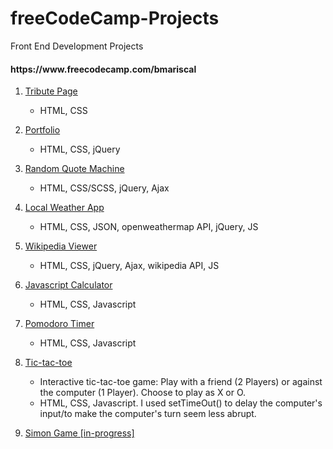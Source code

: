 # freeCodeCamp-Projects
Front End Development Projects
<h4>https://www.freecodecamp.com/bmariscal</h4>


  1. [Tribute Page](https://github.com/BMariscal/FreeCodeCamp_Projects/tree/master/TributePage)
      * HTML, CSS
    
  2. [Portfolio](https://github.com/BMariscal/FreeCodeCamp_Projects/tree/master/Portfolio)
      * HTML, CSS, jQuery
  3. [Random Quote Machine](https://github.com/BMariscal/FreeCodeCamp_Projects/tree/master/Random%20Quote%20Machine)
      * HTML, CSS/SCSS, jQuery, Ajax
  4. [Local Weather App](https://github.com/BMariscal/FreeCodeCamp_Projects/tree/master/local-weather-app)
      * HTML, CSS, JSON, openweathermap API, jQuery, JS
  5. [Wikipedia Viewer](https://github.com/BMariscal/FreeCodeCamp_Projects/tree/master/wikiviewer)
      * HTML, CSS, jQuery, Ajax, wikipedia API, JS
  6. [Javascript Calculator](https://github.com/BMariscal/Calculator)
      * HTML, CSS, Javascript
  7. [Pomodoro Timer](https://github.com/BMariscal/Pomodoro-Timer)
      * HTML, CSS, Javascript
  8. [Tic-tac-toe](https://github.com/BMariscal/FreeCodeCamp_Projects/tree/master/tic-tac-toe)
      * Interactive tic-tac-toe game: Play with a friend (2 Players) or against the computer (1 Player). Choose to play as X or O. 
      * HTML, CSS, Javascript. I used setTimeOut() to delay the computer's input/to make the computer's turn seem less abrupt. 
  9. [Simon Game [in-progress]](https://github.com/BMariscal/FreeCodeCamp_Projects/tree/master/SimonGame)
     
  


